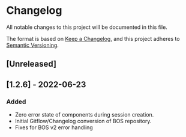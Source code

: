 # Changelog

All notable changes to this project will be documented in this file.

The format is based on [Keep a Changelog](https://keepachangelog.com/en/1.0.0/),
and this project adheres to [Semantic Versioning](https://semver.org/spec/v2.0.0.html).

## [Unreleased]

## [1.2.6] - 2022-06-23
### Added
- Zero error state of components during session creation.
- Initial Gitflow/Changelog conversion of BOS repository.
- Fixes for BOS v2 error handling
